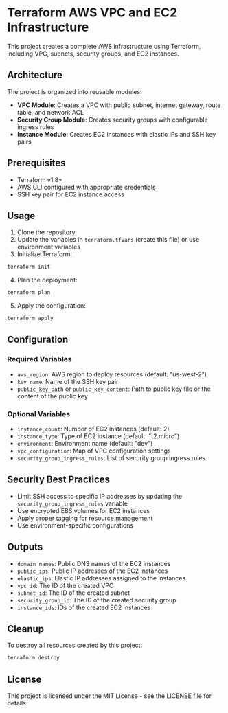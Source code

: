 # Terraform AWS VPC and EC2 Infrastructure

This project creates a complete AWS infrastructure using Terraform, including VPC, subnets, security groups, and EC2 instances.

## Architecture

The project is organized into reusable modules:

- **VPC Module**: Creates a VPC with public subnet, internet gateway, route table, and network ACL
- **Security Group Module**: Creates security groups with configurable ingress rules
- **Instance Module**: Creates EC2 instances with elastic IPs and SSH key pairs

## Prerequisites

- Terraform v1.8+
- AWS CLI configured with appropriate credentials
- SSH key pair for EC2 instance access

## Usage

1. Clone the repository
2. Update the variables in `terraform.tfvars` (create this file) or use environment variables
3. Initialize Terraform:

```bash
terraform init
```

4. Plan the deployment:

```bash
terraform plan
```

5. Apply the configuration:

```bash
terraform apply
```

## Configuration

### Required Variables

- `aws_region`: AWS region to deploy resources (default: "us-west-2")
- `key_name`: Name of the SSH key pair
- `public_key_path` or `public_key_content`: Path to public key file or the content of the public key

### Optional Variables

- `instance_count`: Number of EC2 instances (default: 2)
- `instance_type`: Type of EC2 instance (default: "t2.micro")
- `environment`: Environment name (default: "dev")
- `vpc_configuration`: Map of VPC configuration settings
- `security_group_ingress_rules`: List of security group ingress rules

## Security Best Practices

- Limit SSH access to specific IP addresses by updating the `security_group_ingress_rules` variable
- Use encrypted EBS volumes for EC2 instances
- Apply proper tagging for resource management
- Use environment-specific configurations

## Outputs

- `domain_names`: Public DNS names of the EC2 instances
- `public_ips`: Public IP addresses of the EC2 instances
- `elastic_ips`: Elastic IP addresses assigned to the instances
- `vpc_id`: The ID of the created VPC
- `subnet_id`: The ID of the created subnet
- `security_group_id`: The ID of the created security group
- `instance_ids`: IDs of the created EC2 instances

## Cleanup

To destroy all resources created by this project:

```bash
terraform destroy
```

## License

This project is licensed under the MIT License - see the LICENSE file for details.